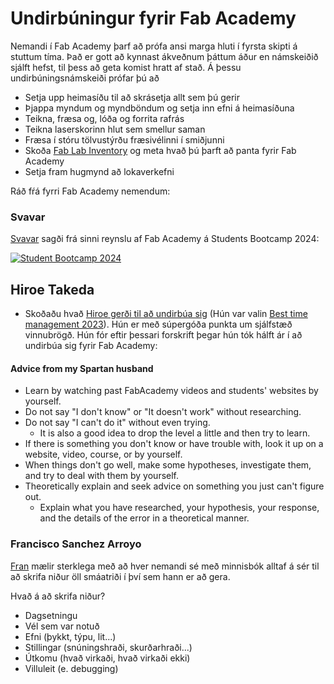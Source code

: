 # Undirbúningur fyrir Fab Academy

Nemandi í Fab Academy þarf að prófa ansi marga hluti í fyrsta skipti á stuttum tíma. Það er gott að kynnast ákveðnum þáttum áður en námskeiðið sjálft hefst, til þess að geta komist hratt af stað. Á þessu undirbúningsnámskeiði prófar þú að

- Setja upp heimasíðu til að skrásetja allt sem þú gerir
- Þjappa myndum og myndböndum og setja inn efni á heimasíðuna
- Teikna, fræsa og, lóða og forrita rafrás
- Teikna laserskorinn hlut sem smellur saman
- Fræsa í stóru tölvustýrðu fræsivélinni í smiðjunni
- Skoða [Fab Lab Inventory](https://inventory.fabcloud.io/) og meta hvað þú þarft að panta fyrir Fab Academy
- Setja fram hugmynd að lokaverkefni

Ráð fŕá fyrri Fab Academy nemendum:

### Svavar

[Svavar](https://fabacademy.org/2023/labs/isafjordur/students/svavar-konradsson/index.html) sagði frá sinni reynslu af Fab Academy á Students Bootcamp 2024:

[![Student Bootcamp 2024](https://fabacademy.org/2023/labs/isafjordur/students/svavar-konradsson/images/student_bootcamp_2024.jpg)](https://vimeo.com/904253457#t=03:24)

## Hiroe Takeda

- Skoðaðu hvað [Hiroe gerði til að undirbúa sig](https://fabacademy.org/2023/labs/kitakagaya/students/hiroe-takeda/) (Hún var valin [Best time management 2023](https://fabacademy.org/2023/highlights/)). Hún er með súpergóða punkta um sjálfstæð vinnubrögð. Hún fór eftir þessari forskrift þegar hún tók hálft ár í að undirbúa sig fyrir Fab Academy:

#### Advice from my Spartan husband

- Learn by watching past FabAcademy videos and students' websites by yourself.
- Do not say "I don't know" or "It doesn't work" without researching.
- Do not say "I can't do it" without even trying.
    * It is also a good idea to drop the level a little and then try to learn.
- If there is something you don't know or have trouble with, look it up on a website, video, course, or by yourself.
- When things don't go well, make some hypotheses, investigate them, and try to deal with them by yourself.
- Theoretically explain and seek advice on something you just can't figure out.
  * Explain what you have researched, your hypothesis, your response, and the details of the error in a theoretical manner. 


### Francisco Sanchez Arroyo

[Fran](https://fabacademy.org/archives/2013/students/sanchez.francisco/) mælir sterklega með að hver nemandi sé með minnisbók alltaf á sér til að skrifa niður öll smáatriði í því sem hann er að gera.

Hvað á að skrifa niður?

- Dagsetningu
- Vél sem var notuð
- Efni (þykkt, týpu, lit...)
- Stillingar (snúningshraði, skurðarhraði...)
- Útkomu (hvað virkaði, hvað virkaði ekki)
- Villuleit (e. debugging)